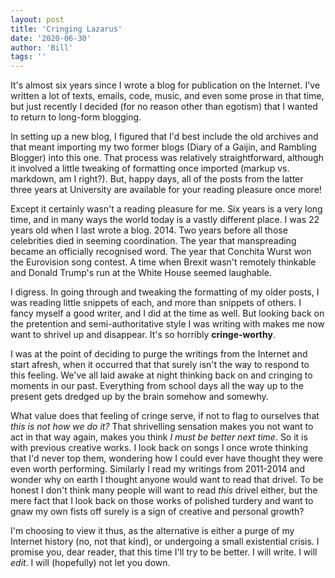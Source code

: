 ```yaml
---
layout: post
title: 'Cringing Lazarus'
date: '2020-06-30'
author: 'Bill'
tags: ''
---
```


It's almost six years since I wrote a blog for publication on the Internet. I've written a lot of texts, emails, code, music, and even some prose in that time, but just recently I decided (for no reason other than egotism) that I wanted to return to long-form blogging.

In setting up a new blog, I figured that I'd best include the old archives and that meant importing my two former blogs (Diary of a Gaijin, and Rambling Blogger) into this one. That process was relatively straightforward, although it involved a little tweaking of formatting once imported (markup vs. markdown, am I right?). But, happy days, all of the posts from the latter three years at University are available for your reading pleasure once more!

Except it certainly wasn't a reading pleasure for me. Six years is a very long time, and in many ways the world today is a vastly different place. I was 22 years old when I last wrote a blog. 2014. Two years before all those celebrities died in seeming coordination. The year that manspreading became an officially recognised word. The year that Conchita Wurst won the Eurovision song contest. A time when Brexit wasn't remotely thinkable and Donald Trump's run at the White House seemed laughable.

I digress. In going through and tweaking the formatting of my older posts, I was reading little snippets of each, and more than snippets of others. I fancy myself a good writer, and I did at the time as well. But looking back on the pretention and semi-authoritative style I was writing with makes me now want to shrivel up and disappear. It's so horribly **cringe-worthy**. 

I was at the point of deciding to purge the writings from the Internet and start afresh, when it occurred that that surely isn't the way to respond to this feeling. We've all laid awake at night thinking back on and cringing to moments in our past. Everything from school days all the way up to the present gets dredged up by the brain somehow and somewhy. 

What value does that feeling of cringe serve, if not to flag to ourselves that _this is not how we do it?_ That shrivelling sensation makes you not want to act in that way again, makes you think _I must be better next time_. So it is with previous creative works. I look back on songs I once wrote thinking that I'd never top them, wondering how I could ever have thought they were even worth performing. Similarly I read my writings from 2011-2014 and wonder why on earth I thought anyone would want to read that drivel. To be honest I don't think many people will want to read _this_ drivel either, but the mere fact that I look back on those works of polished turdery and want to gnaw my own fists off surely is a sign of creative and personal growth?

I'm choosing to view it thus, as the alternative is either a purge of my Internet history (no, not that kind), or undergoing a small existential crisis. I promise you, dear reader, that this time I'll try to be better. I will write. I will _edit_. I will (hopefully) not let you down.
